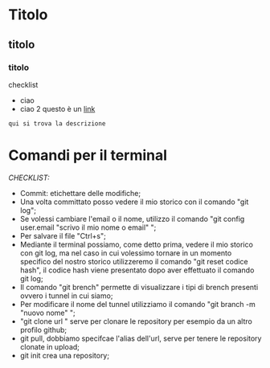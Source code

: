 # Titolo
## titolo
### titolo
checklist
- ciao
- ciao 2
questo è un [link](www.google.com)
```
qui si trova la descrizione
```




##
# Comandi per il terminal

*CHECKLIST:*

- Commit: etichettare delle modifiche;
- Una volta committato posso vedere il mio storico con il comando "git log";
- Se volessi cambiare l'email o il nome, utilizzo  il comando "git config user.email "scrivo il mio nome o email" ";
- Per salvare il file "Ctrl+s";
- Mediante il terminal possiamo, come detto prima, vedere il mio storico con git log, ma nel caso in cui volessimo tornare in un momento specifico del nostro storico utilizzeremo il comando "git reset codice hash", il codice hash viene presentato dopo aver effettuato il comando git log;
- Il comando "git brench" permette di visualizzare i tipi di brench presenti ovvero i tunnel in cui siamo;
- Per modificare il nome del tunnel utilizziamo il comando "git branch -m "nuovo nome" ";
- "git clone url " serve per clonare le repository per esempio da un altro profilo github;
- git pull, dobbiamo specifcae l'alias dell'url, serve per tenere le repository clonate in upload;
- git init crea una repository;